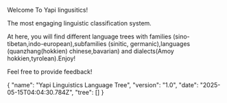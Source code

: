 

Welcome To Yapi lingusitics!

The most engaging linguistic classification system.

At here, you will find different language trees with families (sino-tibetan,indo-european),subfamilies (sinitic, germanic),languages (quanzhang(hokkien) chinese,bavarian) and dialects(Amoy hokkien,tyrolean).Enjoy!

Feel free to provide feedback!

{
  "name": "Yapi Linguistics Language Tree",
  "version": "1.0",
  "date": "2025-05-15T04:04:30.784Z",
  "tree": []
}
